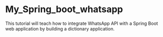 # My_Spring_boot_whatsapp
This tutorial will teach how to integrate WhatsApp API with a Spring Boot web application by building a dictionary application.
